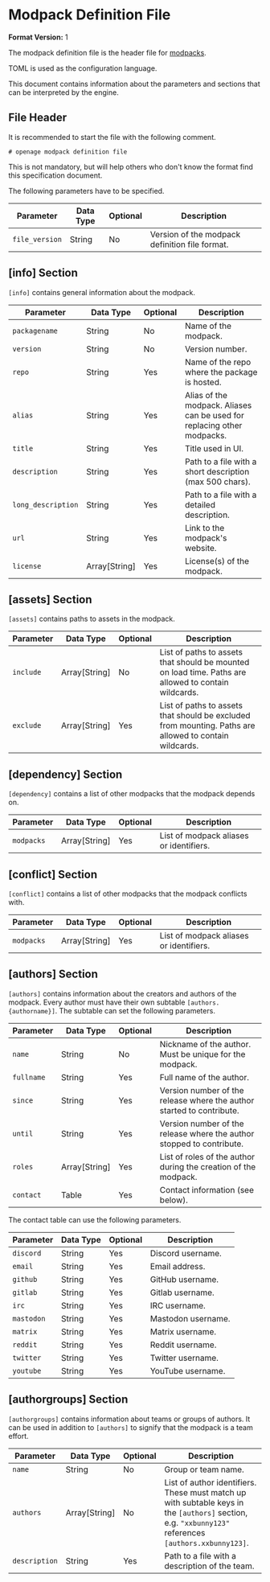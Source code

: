 # Modpack Definition File

**Format Version:** 1

The modpack definition file is the header file for [modpacks](modpacks.md).

TOML is used as the configuration language.

This document contains information about the parameters and sections that
can be interpreted by the engine.

## File Header

It is recommended to start the file with the following comment.

```
# openage modpack definition file
```

This is not mandatory, but will help others who don't know the format
find this specification document.

The following parameters have to be specified.

Parameter            | Data Type | Optional | Description
---------------------|-----------|----------|------------
`file_version`       | String    | No       | Version of the modpack definition file format.


## [info] Section

`[info]` contains general information about the modpack.

Parameter          | Data Type     | Optional | Description
-------------------|---------------|----------|------------
`packagename`      | String        | No       | Name of the modpack.
`version`          | String        | No       | Version number.
`repo`             | String        | Yes      | Name of the repo where the package is hosted.
`alias`            | String        | Yes      | Alias of the modpack. Aliases can be used for replacing other modpacks.
`title`            | String        | Yes      | Title used in UI.
`description`      | String        | Yes      | Path to a file with a short description (max 500 chars).
`long_description` | String        | Yes      | Path to a file with a detailed description.
`url`              | String        | Yes      | Link to the modpack's website.
`license`          | Array[String] | Yes      | License(s) of the modpack.


## [assets] Section

`[assets]` contains paths to assets in the modpack.

Parameter      | Data Type      | Optional | Description
---------------|----------------|----------|------------
`include`      | Array[String]  | No       | List of paths to assets that should be mounted on load time. Paths are allowed to contain wildcards.
`exclude`      | Array[String]  | Yes      | List of paths to assets that should be excluded from mounting. Paths are allowed to contain wildcards.


## [dependency] Section

`[dependency]` contains a list of other modpacks that the modpack depends on.

Parameter      | Data Type      | Optional | Description
---------------|----------------|----------|------------
`modpacks`     | Array[String]  | Yes      | List of modpack aliases or identifiers.


## [conflict] Section

`[conflict]` contains a list of other modpacks that the modpack conflicts with.

Parameter      | Data Type      | Optional | Description
---------------|----------------|----------|------------
`modpacks`     | Array[String]  | Yes      | List of modpack aliases or identifiers.


## [authors] Section

`[authors]` contains information about the creators and authors of the modpack.
Every author must have their own subtable `[authors.{authorname}]`. The
subtable can set the following parameters.

Parameter  | Data Type     | Optional | Description
-----------|---------------|----------|------------
`name`     | String        | No       | Nickname of the author. Must be unique for the modpack.
`fullname` | String        | Yes      | Full name of the author.
`since`    | String        | Yes      | Version number of the release where the author started to contribute.
`until`    | String        | Yes      | Version number of the release where the author stopped to contribute.
`roles`    | Array[String] | Yes      | List of roles of the author during the creation of the modpack.
`contact`  | Table         | Yes      | Contact information (see below).

The contact table can use the following parameters.

Parameter  | Data Type     | Optional | Description
-----------|---------------|----------|------------
`discord`  | String        | Yes      | Discord username.
`email`    | String        | Yes      | Email address.
`github`   | String        | Yes      | GitHub username.
`gitlab`   | String        | Yes      | Gitlab username.
`irc`      | String        | Yes      | IRC username.
`mastodon` | String        | Yes      | Mastodon username.
`matrix`   | String        | Yes      | Matrix username.
`reddit`   | String        | Yes      | Reddit username.
`twitter`  | String        | Yes      | Twitter username.
`youtube`  | String        | Yes      | YouTube username.


## [authorgroups] Section

`[authorgroups]` contains information about teams or groups of authors.
It can be used in addition to `[authors]` to signify that the modpack is
a team effort.


Parameter     | Data Type     | Optional | Description
--------------|---------------|----------|------------
`name`        | String        | No       | Group or team name.
`authors`     | Array[String] | No       | List of author identifiers. These must match up with subtable keys in the `[authors]` section, e.g. `"xxbunny123"` references `[authors.xxbunny123]`.
`description` | String        | Yes      | Path to a file with a description of the team.
